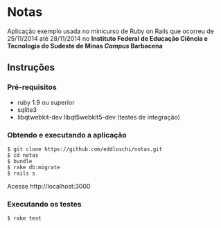 # Notas

Aplicação exemplo usada no minicurso de Ruby on Rails que ocorreu de 25/11/2014 até 28/11/2014 no **Instituto Federal de Educação Ciência e Tecnologia do Sudeste de Minas _Campus_ Barbacena**

## Instruções

### Pré-requisitos

* ruby 1.9 ou superior
* sqlite3
* libqtwebkit-dev libqt5webkit5-dev (testes de integração)

### Obtendo e executando a aplicação

```
$ git clone https://github.com/eddloschi/notas.git
$ cd notas
$ bundle
$ rake db:migrate
$ rails s
```

Acesse http://localhost:3000

### Executando os testes

`$ rake test`
